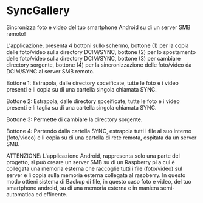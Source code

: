 # SyncGallery
Sincronizza foto e video del tuo smartphone Android su di un server SMB remoto!

L'applicazione, presenta 4 bottoni sullo schermo, bottone (1) per la copia delle foto/video sulla directory DCIM/SYNC, bottone (2) per lo spostamento delle foto/video sulla directory DCIM/SYNC,  bottone (3) per cambiare directory sorgente, bottone (4) per la sincronizzazione delle foto/video da DCIM/SYNC al server SMB remoto.

Bottone 1:
Estrapola, dalle directory spceificate, tutte le foto e i video presenti e li copia su di una cartella singola chiamata SYNC.

Bottone 2:
Estrapola, dalle directory spceificate, tutte le foto e i video presenti e li taglia su di una cartella singola chiamata SYNC.

Bottone 3:
Permette di cambiare la directory sorgente.

Bottone 4:
Partendo dalla cartella SYNC, estrapola tutti i file al suo interno (foto/video) e li copia su di una cartella di rete remota, ospitata da un server SMB.


ATTENZIONE: L'applicazione Android, rappresenta solo una parte del progetto, si può creare un server SMB su di un Raspberry pi a cui è collegata una memoria esterna che raccoglie tutti i file (foto/video) sul server e li copia sulla memoria esterna collegata al raspberry.
In questo modo ottieni sistema di Backup di file, in questo caso foto e video, del tuo smartphone android, su di una memoria esterna e in maniera semi-automatica ed efficente.